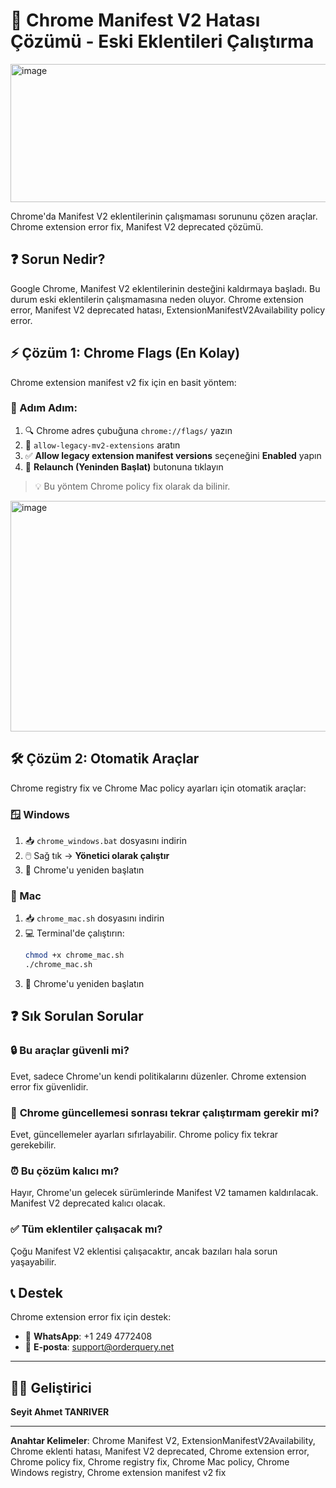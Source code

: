 # 🚀 Chrome Manifest V2 Hatası Çözümü - Eski Eklentileri Çalıştırma
<img width="527" height="221" alt="image" src="https://github.com/user-attachments/assets/2f252959-6325-41a5-ab25-9271a2bae597" />

Chrome'da Manifest V2 eklentilerinin çalışmaması sorununu çözen araçlar. Chrome extension error fix, Manifest V2 deprecated çözümü.

## ❓ Sorun Nedir?

Google Chrome, Manifest V2 eklentilerinin desteğini kaldırmaya başladı. Bu durum eski eklentilerin çalışmamasına neden oluyor. Chrome extension error, Manifest V2 deprecated hatası, ExtensionManifestV2Availability policy error.

## ⚡ Çözüm 1: Chrome Flags (En Kolay)

Chrome extension manifest v2 fix için en basit yöntem:

### 📝 Adım Adım:
1. 🔍 Chrome adres çubuğuna `chrome://flags/` yazın
2. 🔎 `allow-legacy-mv2-extensions` aratın
3. ✅ **Allow legacy extension manifest versions** seçeneğini **Enabled** yapın
4. 🔄 **Relaunch (Yeninden Başlat)** butonuna tıklayın

> 💡 Bu yöntem Chrome policy fix olarak da bilinir.

<img width="892" height="369" alt="image" src="https://github.com/user-attachments/assets/db130cd2-ceed-4f29-b1d1-48a36477d494" />


## 🛠️ Çözüm 2: Otomatik Araçlar

Chrome registry fix ve Chrome Mac policy ayarları için otomatik araçlar:

### 🪟 Windows
1. 📥 `chrome_windows.bat` dosyasını indirin
2. 🖱️ Sağ tık → **Yönetici olarak çalıştır**
3. 🔄 Chrome'u yeniden başlatın

### 🍎 Mac
1. 📥 `chrome_mac.sh` dosyasını indirin
2. 💻 Terminal'de çalıştırın:
   ```bash
   chmod +x chrome_mac.sh
   ./chrome_mac.sh
   ```
3. 🔄 Chrome'u yeniden başlatın

## ❓ Sık Sorulan Sorular

### 🔒 **Bu araçlar güvenli mi?**
Evet, sadece Chrome'un kendi politikalarını düzenler. Chrome extension error fix güvenlidir.

### 🔄 **Chrome güncellemesi sonrası tekrar çalıştırmam gerekir mi?**
Evet, güncellemeler ayarları sıfırlayabilir. Chrome policy fix tekrar gerekebilir.

### ⏰ **Bu çözüm kalıcı mı?**
Hayır, Chrome'un gelecek sürümlerinde Manifest V2 tamamen kaldırılacak. Manifest V2 deprecated kalıcı olacak.

### ✅ **Tüm eklentiler çalışacak mı?**
Çoğu Manifest V2 eklentisi çalışacaktır, ancak bazıları hala sorun yaşayabilir.

## 📞 Destek

Chrome extension error fix için destek:

- 📱 **WhatsApp**: +1 249 4772408
- 📧 **E-posta**: support@orderquery.net

---

## 👨‍💻 Geliştirici

**Seyit Ahmet TANRIVER**

---

**Anahtar Kelimeler**: Chrome Manifest V2, ExtensionManifestV2Availability, Chrome eklenti hatası, Manifest V2 deprecated, Chrome extension error, Chrome policy fix, Chrome registry fix, Chrome Mac policy, Chrome Windows registry, Chrome extension manifest v2 fix 
